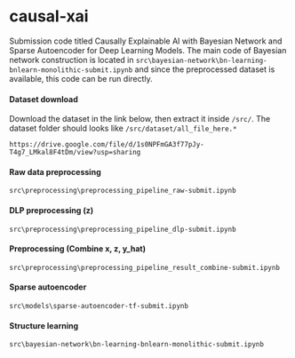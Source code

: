 # causal-xai

Submission code titled Causally Explainable AI with Bayesian Network and Sparse Autoencoder for Deep Learning Models.
The main code of Bayesian network construction is located in ```src\bayesian-network\bn-learning-bnlearn-monolithic-submit.ipynb``` and since the preprocessed dataset is available, this code can be run directly. 

#### Dataset download
Download the dataset in the link below, then extract it inside ```/src/```. The dataset folder should looks like ```/src/dataset/all_file_here.*```
```
https://drive.google.com/file/d/1s0NPFmGA3f77pJy-T4g7_LMkal8F4tDm/view?usp=sharing
```

#### Raw data preprocessing
```
src\preprocessing\preprocessing_pipeline_raw-submit.ipynb
```

#### DLP preprocessing (z)
```
src\preprocessing\preprocessing_pipeline_dlp-submit.ipynb
```

#### Preprocessing (Combine x, z, y_hat)
```
src\preprocessing\preprocessing_pipeline_result_combine-submit.ipynb
```

#### Sparse autoencoder
```
src\models\sparse-autoencoder-tf-submit.ipynb
```

#### Structure learning
```
src\bayesian-network\bn-learning-bnlearn-monolithic-submit.ipynb
```
